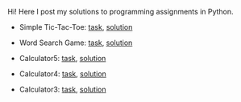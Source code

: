 Hi! Here I post my solutions to programming assignments in Python.

- Simple Tic-Tac-Toe: [task](tic_tac_toe.md), [solution](tic_tac_toe.py)

- Word Search Game: [task](word_search_game.md), [solution](word_search_game.py)

- Calculator5: [task](task3.md), [solution](calculator5.py) 

- Calculator4: [task](task2.md), [solution](calculator4.py)

- Calculator3: [task](task1.md), [solution](calculator3.py)
